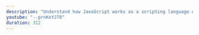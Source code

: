 ```yaml
---
description: "Understand how JavaScript works as a scripting language on the browser runtime environment."
youtube: "--prnKeYJ78"
duration: 312
---
```

